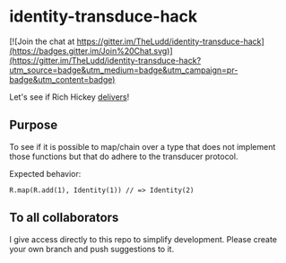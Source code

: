 # identity-transduce-hack

[![Join the chat at https://gitter.im/TheLudd/identity-transduce-hack](https://badges.gitter.im/Join%20Chat.svg)](https://gitter.im/TheLudd/identity-transduce-hack?utm_source=badge&utm_medium=badge&utm_campaign=pr-badge&utm_content=badge)

Let's see if Rich Hickey [delivers](http://www.youtube.com/watch?v=6mTbuzafcII&t=43m53s)!

## Purpose

To see if it is possible to map/chain over a type that does not implement those functions but that do adhere to the transducer protocol.

Expected behavior:
```
R.map(R.add(1), Identity(1)) // => Identity(2)
```
## To all collaborators
I give access directly to this repo to simplify development. Please create your own branch and push suggestions to it.
